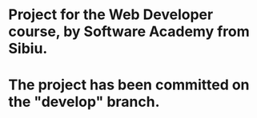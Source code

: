 # Project for the Web Developer course, by Software Academy from Sibiu.

# The project has been committed on the "develop" branch.
